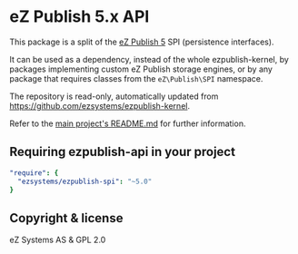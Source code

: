 # eZ Publish 5.x API

This package is a split of the [eZ Publish 5](https://github.com/ezsystems/ezpublish-kernel) SPI (persistence interfaces).

It can be used as a dependency, instead of the whole ezpublish-kernel, by packages implementing custom eZ Publish
storage engines, or by any package that requires classes from the `eZ\Publish\SPI` namespace.

The repository is read-only, automatically updated from https://github.com/ezsystems/ezpublish-kernel.

Refer to the [main project's README.md](https://github.com/ezsystems/ezpublish-kernel/blob/master/Readme.md)
for further information.

## Requiring ezpublish-api in your project
```yaml
"require": {
  "ezsystems/ezpublish-spi": "~5.0"
}
```

## Copyright & license
eZ Systems AS & GPL 2.0
